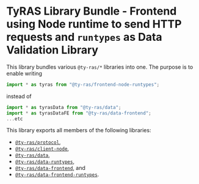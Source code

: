 # TyRAS Library Bundle - Frontend using Node runtime to send HTTP requests and `runtypes` as Data Validation Library

This library bundles various `@ty-ras/*` libraries into one.
The purpose is to enable writing
```ts
import * as tyras from "@ty-ras/frontend-node-runtypes";
```
instead of
```ts
import * as tyrasData from "@ty-ras/data";
import * as tyrasDataFE from "@ty-ras/data-frontend";
...etc
```

This library exports all members of the following libraries:
- [`@ty-ras/protocol`](https://npmjs.com/package/@ty-ras/protocol),
- [`@ty-ras/client-node`](https://npmjs.com/package/@ty-ras/client-node),
- [`@ty-ras/data`](https://npmjs.com/package/@ty-ras/data),
- [`@ty-ras/data-runtypes`](https://npmjs.com/package/@ty-ras/data-runtypes),
- [`@ty-ras/data-frontend`](https://npmjs.com/package/@ty-ras/data-frontend), and
- [`@ty-ras/data-frontend-runtypes`](https://npmjs.com/package/@ty-ras/data-frontend-runtypes).

